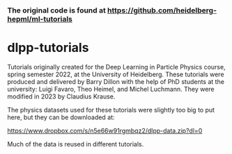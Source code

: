 

### The original code is found at https://github.com/heidelberg-hepml/ml-tutorials

# dlpp-tutorials
Tutorials originally created for the Deep Learning in Particle Physics course, spring semester 2022, at the University of Heidelberg.
These tutorials were produced and delivered by Barry Dillon with the help of PhD students at the university:  Luigi Favaro, Theo Heimel, and Michel Luchmann.
They were modified in 2023 by Claudius Krause.

The physics datasets used for these tutorials were slightly too big to put here, but they can be downloaded at:

https://www.dropbox.com/s/n5e66w91rgmbqz2/dlpp-data.zip?dl=0

Much of the data is reused in different tutorials.
